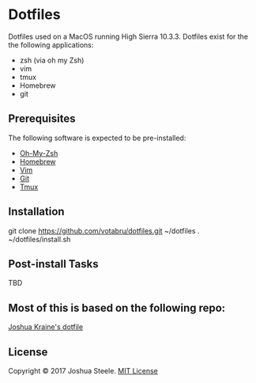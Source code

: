 # Dotfiles

Dotfiles used on a MacOS running High Sierra 10.3.3.
Dotfiles exist for the the
following applications:
* zsh (via oh my Zsh)
* vim
* tmux
* Homebrew
* git

## Prerequisites
The following software is expected to be pre-installed:

* [Oh-My-Zsh](https://github.com/robbyrussell/oh-my-zsh)
* [Homebrew](https://brew.sh/)
* [Vim](http://www.vim.org/)
* [Git](https://git-scm.com/)
* [Tmux](https://github.com/tmux/tmux/wiki)


## Installation
git clone https://github.com/votabru/dotfiles.git ~/dotfiles
. ~/dotfiles/install.sh

## Post-install Tasks
TBD

## Most of this is based on the following repo:
[Joshua Kraine's dotfile](https://github.com/joshukraine/dotfiles)

## License
Copyright &copy; 2017 Joshua Steele. [MIT License][license]

[license]: https://github.com/joshukraine/dotfiles/blob/master/LICENSE
